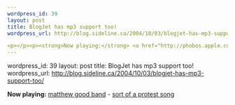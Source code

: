 ```yaml
--- 
wordpress_id: 39
layout: post
title: BlogJet has mp3 support too!
wordpress_url: http://blog.sideline.ca/2004/10/03/blogjet-has-mp3-support-too/

<p></p><p><strong>Now playing:</strong> <a href="http://phobos.apple.com/WebObjects/MZSearch.woa/wa/advancedSearchResults'artistTerm=matthew good band">matthew good band</a> - <a href="http://phobos.apple.com/WebObjects/MZSearch.woa/wa/advancedSearchResults'songTerm=sort of a protest song&amp;amp;artistTerm=matthew good band">sort of a protest song</a></p>
--- 
```

wordpress_id: 39
layout: post
title: BlogJet has mp3 support too!
wordpress_url: http://blog.sideline.ca/2004/10/03/blogjet-has-mp3-support-too/

<p></p><p><strong>Now playing:</strong> <a href="http://phobos.apple.com/WebObjects/MZSearch.woa/wa/advancedSearchResults'artistTerm=matthew good band">matthew good band</a> - <a href="http://phobos.apple.com/WebObjects/MZSearch.woa/wa/advancedSearchResults'songTerm=sort of a protest song&amp;amp;artistTerm=matthew good band">sort of a protest song</a></p>
